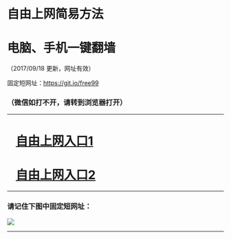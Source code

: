 ﻿# 自由上网简易方法

# 电脑、手机一键翻墙

（2017/09/18 更新，网址有效）

固定短网址：https://git.io/free99

### （微信如打不开，请转到浏览器打开）


***





# &nbsp;&nbsp; <a href="http://ft1422714939.fwq-tz1005.info/fwqtz01.html?t=091800118486 " target="_blank">自由上网入口1</a>
# &nbsp;&nbsp; <a href="http://ft2574620605.fwq-tz1006.info/fwqtz02.html?t=091800129597 " target="_blank">自由上网入口2</a>
***

### 请记住下图中固定短网址：

<img src="https://s3-us-west-2.amazonaws.com/fwq-1001/yjfq-20170905okok.png" /> 


***

